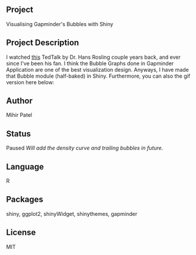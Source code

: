 Project
-------
Visualising Gapminder's Bubbles with Shiny

Project Description
--------------------
I watched [this](https://www.ted.com/talks/hans_rosling_the_best_stats_you_ve_ever_seen?language=en) TedTalk by Dr. Hans Rosling couple years back, and ever since I've been his fan. I think the Bubble Graphs done in Gapminder Application are one of the best visualization design. Anyways, I have made that Bubble module (half-baked) in Shiny. Furthermore, you can also the gif version here below:




Author
-------
Mihir Patel

Status
------
Paused 
*Will add the density curve and trailing bubbles in future.*

Language
---------
R

Packages
---------
shiny, ggplot2, shinyWidget, shinythemes, gapminder

License
--------
MIT
